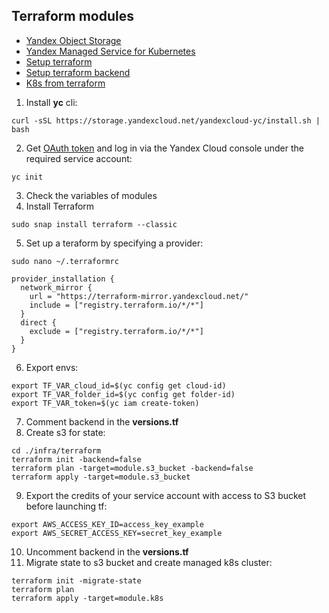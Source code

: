 ## Terraform modules

- [Yandex Object Storage](https://yandex.cloud/ru/docs/storage)
- [Yandex Managed Service for Kubernetes](https://yandex.cloud/ru/docs/managed-kubernetes)
- [Setup terraform](https://yandex.cloud/ru/docs/tutorials/infrastructure-management/terraform-quickstart)
- [Setup terraform backend](https://yandex.cloud/ru/docs/tutorials/infrastructure-management/terraform-state-storage)
- [K8s from terraform](https://yandex.cloud/ru/docs/managed-kubernetes/operations/kubernetes-cluster/kubernetes-cluster-create)

1. Install **yc** cli:
```
curl -sSL https://storage.yandexcloud.net/yandexcloud-yc/install.sh | bash
```
2. Get [OAuth token](https://oauth.yandex.ru/verification_code) and log in via the Yandex Cloud console under the required service account:
```
yc init
```
3. Check the variables of modules
4. Install Terraform
```
sudo snap install terraform --classic
```
5. Set up a teraform by specifying a provider:
```
sudo nano ~/.terraformrc
```
```
provider_installation {
  network_mirror {
    url = "https://terraform-mirror.yandexcloud.net/"
    include = ["registry.terraform.io/*/*"]
  }
  direct {
    exclude = ["registry.terraform.io/*/*"]
  }
}
```
6. Export envs:
```
export TF_VAR_cloud_id=$(yc config get cloud-id)
export TF_VAR_folder_id=$(yc config get folder-id)
export TF_VAR_token=$(yc iam create-token)
```
7. Comment backend in the **versions.tf**
8. Create s3 for state:
```
cd ./infra/terraform
terraform init -backend=false 
terraform plan -target=module.s3_bucket -backend=false 
terraform apply -target=module.s3_bucket
```
9. Export the credits of your service account with access to S3 bucket before launching tf:
```
export AWS_ACCESS_KEY_ID=access_key_example
export AWS_SECRET_ACCESS_KEY=secret_key_example
```
10. Uncomment backend in the **versions.tf**
11. Migrate state to s3 bucket and create managed k8s cluster:
```
terraform init -migrate-state
terraform plan
terraform apply -target=module.k8s
```
